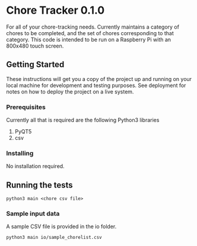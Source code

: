 # Chore Tracker 0.1.0

For all of your chore-tracking needs. Currently maintains a category of chores to be completed, and the set of chores corresponding to that category. This code is intended to be run on a Raspberry Pi with an 800x480 touch screen.

## Getting Started

These instructions will get you a copy of the project up and running on your local machine for development and testing purposes. See deployment for notes on how to deploy the project on a live system.

### Prerequisites

Currently all that is required are the following Python3 libraries

1. PyQT5
2. csv

### Installing

No installation required.

## Running the tests

```
python3 main <chore csv file>
```

### Sample input data

A sample CSV file is provided in the io folder.

```
python3 main io/sample_chorelist.csv
```
